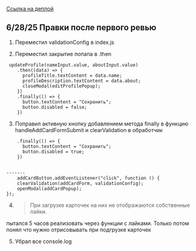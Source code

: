 [Ссылка на деплой](https://ffurzy.github.io/mesto-project-ff/)

## 6/28/25 Правки после первого ревью

1. Переместил validationConfig в index.js

2. Переместил закрытие попапа в .then

```
 updateProfile(nameInput.value, aboutInput.value)
    .then((data) => {
      profileTitle.textContent = data.name;
      profileDescription.textContent = data.about;
      closeModal(editProfilePopup);
    })
    .finally(() => {
      button.textContent = "Сохранить";
      button.disabled = false;
    })
```

3. Поправил активную кнопку добавлением метода finally в функцию handleAddCardFormSubmit и clearValidation в обработчик

```
    .finally(() => {
      button.textContent = "Сохранить";
      button.disabled = true;
    })


-------
    addCardButton.addEventListener("click", function () {
    clearValidation(addCardForm, validationConfig);
    openModal(addCardPopup);
});

```

4. > При загрузке карточек на них не отображаются собственные лайки.

пытался 5 часов реализовать через функции с лайками. Только потом понял что нужно отрисовывать при подгрузке карточек

5. Убрал все console.log
